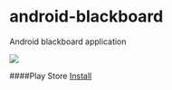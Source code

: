 android-blackboard
==================

Android blackboard application

<img src='https://lh5.ggpht.com/8zgWWsG-C7IETFby4Sjg8IvMN4oBmbJTJQ5L5aTqiFTIDo0ANRIy2sr7Fbf8YEYCWFk=h900'/>


####Play Store
<a href='https://play.google.com/store/apps/details?id=com.orhanobut.android.blackboard'>Install</a>

